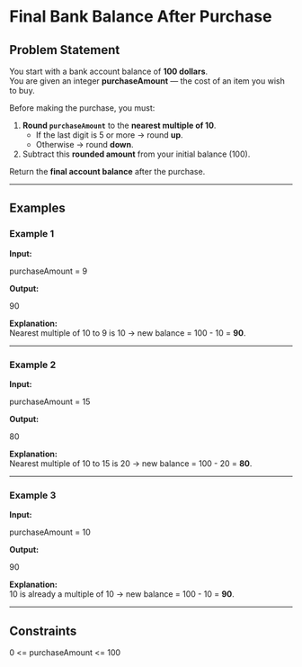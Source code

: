 # Final Bank Balance After Purchase

## Problem Statement
You start with a bank account balance of **100 dollars**.  
You are given an integer **purchaseAmount** — the cost of an item you wish to buy.

Before making the purchase, you must:
1. **Round `purchaseAmount`** to the **nearest multiple of 10**.  
   - If the last digit is 5 or more → round **up**.  
   - Otherwise → round **down**.
2. Subtract this **rounded amount** from your initial balance (100).

Return the **final account balance** after the purchase.

---

## Examples

### Example 1
**Input:**

purchaseAmount = 9

**Output:**

90

**Explanation:**  
Nearest multiple of 10 to 9 is 10 → new balance = 100 - 10 = **90**.

---

### Example 2
**Input:**

purchaseAmount = 15

**Output:**

80

**Explanation:**  
Nearest multiple of 10 to 15 is 20 → new balance = 100 - 20 = **80**.

---

### Example 3
**Input:**

purchaseAmount = 10

**Output:**

90

**Explanation:**  
10 is already a multiple of 10 → new balance = 100 - 10 = **90**.

---

## Constraints

0 <= purchaseAmount <= 100
